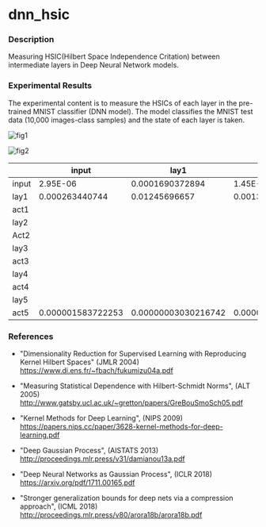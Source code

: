 # dnn_hsic

### Description

Measuring HSIC(Hilbert Space Independence Critation) between intermediate layers in Deep Neural Network models.

### Experimental Results

The experimental content is to measure the HSICs of each layer in the pre-trained MNIST classifier (DNN model). 
The model classifies the MNIST test data (10,000 images-class samples) and the state of each layer is taken.

![fig1](https://user-images.githubusercontent.com/31915487/61437436-0b2a4500-a978-11e9-8f0f-52a9844a1559.png)

![fig2](https://user-images.githubusercontent.com/31915487/61437439-0b2a4500-a978-11e9-93ba-48fd37a7e2af.png)

|       | input             | lay1                | act1              | lay2                | act2               | lay3                | act3              | lay4             | act4              | lay5              | act5                  |
| ----- | ----------------- | ------------------- | ----------------- | ------------------- | ------------------ | ------------------- | ----------------- | ---------------- | ----------------- | ----------------- | --------------------- |
| input | 2.95E-06          | 0.0001690372894     | 1.45E-05          | 0.000141198873      | 0.0000469996998    | 0.0001351601098     | 0.00008241862139  | 0.0001126127641  | 0.00002569158032  | 0.000009351987592 | 0.0000000004710106661 |
| lay1  | 0.000263440744    | 0.01245696657       | 0.001357019575    | 0.01041677749       | 0.004523675079     | 0.009755719057      | 0.007451573117    | 0.00940600974    | 0.002617222478    | 0.0009929085876   | 0.00000005291088778   |
| act1  |                   |                     |                   |                     |                    |                     |                   |                  |                   |                   |                       |
| lay2  |                   |                     |                   |                     |                    |                     |                   |                  |                   |                   |                       |
| Act2  |                   |                     |                   |                     |                    |                     |                   |                  |                   |                   |                       |
| lay3  |                   |                     |                   |                     |                    |                     |                   |                  |                   |                   |                       |
| act3  |                   |                     |                   |                     |                    |                     |                   |                  |                   |                   |                       |
| lay4  |                   |                     |                   |                     |                    |                     |                   |                  |                   |                   |                       |
| act4  |                   |                     |                   |                     |                    |                     |                   |                  |                   |                   |                       |
| lay5  |                   |                     |                   |                     |                    |                     |                   |                  |                   |                   |                       |
| act5  | 0.000001583722253 | 0.00000003030216742 | 0.000001212205375 | 0.00000003181505095 | 0.0000008012884461 | 0.00000006116697143 | 0.000002186409585 | 0.00000145169179 | 0.000006354812953 | 0.000006504984405 | 0.000000002807068279  |

### References

- "Dimensionality Reduction for Supervised Learning with Reproducing Kernel Hilbert Spaces" (JMLR 2004)<br>
https://www.di.ens.fr/~fbach/fukumizu04a.pdf

- "Measuring Statistical Dependence with Hilbert-Schmidt Norms", (ALT 2005)<br>
http://www.gatsby.ucl.ac.uk/~gretton/papers/GreBouSmoSch05.pdf

- "Kernel Methods for Deep Learning", (NIPS 2009)<br>
https://papers.nips.cc/paper/3628-kernel-methods-for-deep-learning.pdf

- "Deep Gaussian Process", (AISTATS 2013)<br>
http://proceedings.mlr.press/v31/damianou13a.pdf

- "Deep Neural Networks as Gaussian Process", (ICLR 2018)<br>
https://arxiv.org/pdf/1711.00165.pdf

- "Stronger generalization bounds for deep nets via a compression approach", (ICML 2018)<br>
http://proceedings.mlr.press/v80/arora18b/arora18b.pdf
